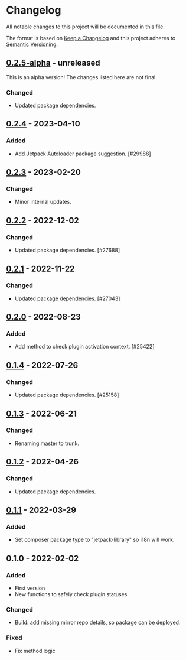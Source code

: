 # Changelog

All notable changes to this project will be documented in this file.

The format is based on [Keep a Changelog](https://keepachangelog.com/en/1.0.0/)
and this project adheres to [Semantic Versioning](https://semver.org/spec/v2.0.0.html).

## [0.2.5-alpha] - unreleased

This is an alpha version! The changes listed here are not final.

### Changed
- Updated package dependencies.

## [0.2.4] - 2023-04-10
### Added
- Add Jetpack Autoloader package suggestion. [#29988]

## [0.2.3] - 2023-02-20
### Changed
- Minor internal updates.

## [0.2.2] - 2022-12-02
### Changed
- Updated package dependencies. [#27688]

## [0.2.1] - 2022-11-22
### Changed
- Updated package dependencies. [#27043]

## [0.2.0] - 2022-08-23
### Added
- Add method to check plugin activation context. [#25422]

## [0.1.4] - 2022-07-26
### Changed
- Updated package dependencies. [#25158]

## [0.1.3] - 2022-06-21
### Changed
- Renaming master to trunk.

## [0.1.2] - 2022-04-26
### Changed
- Updated package dependencies.

## [0.1.1] - 2022-03-29
### Added
- Set composer package type to "jetpack-library" so i18n will work.

## 0.1.0 - 2022-02-02
### Added
- First version
- New functions to safely check plugin statuses

### Changed
- Build: add missing mirror repo details, so package can be deployed.

### Fixed
- Fix method logic

[0.2.5-alpha]: https://github.com/Automattic/jetpack-plugins-installer/compare/v0.2.4...v0.2.5-alpha
[0.2.4]: https://github.com/Automattic/jetpack-plugins-installer/compare/v0.2.3...v0.2.4
[0.2.3]: https://github.com/Automattic/jetpack-plugins-installer/compare/v0.2.2...v0.2.3
[0.2.2]: https://github.com/Automattic/jetpack-plugins-installer/compare/v0.2.1...v0.2.2
[0.2.1]: https://github.com/Automattic/jetpack-plugins-installer/compare/v0.2.0...v0.2.1
[0.2.0]: https://github.com/Automattic/jetpack-plugins-installer/compare/v0.1.4...v0.2.0
[0.1.4]: https://github.com/Automattic/jetpack-plugins-installer/compare/v0.1.3...v0.1.4
[0.1.3]: https://github.com/Automattic/jetpack-plugins-installer/compare/v0.1.2...v0.1.3
[0.1.2]: https://github.com/Automattic/jetpack-plugins-installer/compare/v0.1.1...v0.1.2
[0.1.1]: https://github.com/Automattic/jetpack-plugins-installer/compare/v0.1.0...v0.1.1
